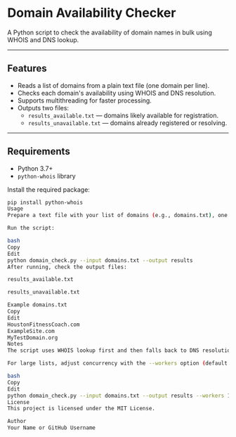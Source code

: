 # Domain Availability Checker

A Python script to check the availability of domain names in bulk using WHOIS and DNS lookup.

---

## Features

- Reads a list of domains from a plain text file (one domain per line).
- Checks each domain's availability using WHOIS and DNS resolution.
- Supports multithreading for faster processing.
- Outputs two files:
  - `results_available.txt` — domains likely available for registration.
  - `results_unavailable.txt` — domains already registered or resolving.

---

## Requirements

- Python 3.7+
- `python-whois` library

Install the required package:

```bash
pip install python-whois
Usage
Prepare a text file with your list of domains (e.g., domains.txt), one per line.

Run the script:

bash
Copy
Edit
python domain_check.py --input domains.txt --output results
After running, check the output files:

results_available.txt

results_unavailable.txt

Example domains.txt
Copy
Edit
HoustonFitnessCoach.com
ExampleSite.com
MyTestDomain.org
Notes
The script uses WHOIS lookup first and then falls back to DNS resolution to determine availability.

For large lists, adjust concurrency with the --workers option (default is 20):

bash
Copy
Edit
python domain_check.py --input domains.txt --output results --workers 10
License
This project is licensed under the MIT License.

Author
Your Name or GitHub Username
